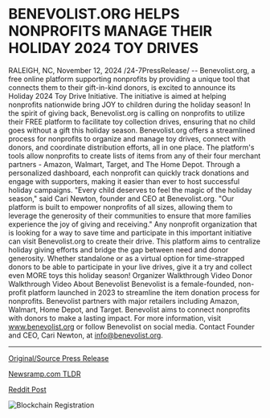 # BENEVOLIST.ORG HELPS NONPROFITS MANAGE THEIR HOLIDAY 2024 TOY DRIVES

RALEIGH, NC, November 12, 2024 /24-7PressRelease/ -- Benevolist.org, a free online platform supporting nonprofits by providing a unique tool that connects them to their gift-in-kind donors, is excited to announce its Holiday 2024 Toy Drive Initiative. The initiative is aimed at helping nonprofits nationwide bring JOY to children during the holiday season!   In the spirit of giving back, Benevolist.org is calling on nonprofits to utilize their FREE platform to facilitate toy collection drives, ensuring that no child goes without a gift this holiday season. Benevolist.org offers a streamlined process for nonprofits to organize and manage toy drives, connect with donors, and coordinate distribution efforts, all in one place. The platform's tools allow nonprofits to create lists of items from any of their four merchant partners - Amazon, Walmart, Target, and The Home Depot. Through a personalized dashboard, each nonprofit can quickly track donations and engage with supporters, making it easier than ever to host successful holiday campaigns.   "Every child deserves to feel the magic of the holiday season," said Cari Newton, founder and CEO at Benevolist.org. "Our platform is built to empower nonprofits of all sizes, allowing them to leverage the generosity of their communities to ensure that more families experience the joy of giving and receiving."   Any nonprofit organization that is looking for a way to save time and participate in this important initiative can visit Benevolist.org to create their drive. This platform aims to centralize holiday giving efforts and bridge the gap between need and donor generosity. Whether standalone or as a virtual option for time-strapped donors to be able to participate in your live drives, give it a try and collect even MORE toys this holiday season!  Organizer Walkthrough Video  Donor Walkthrough Video  About Benevolist  Benevolist is a female-founded, non-profit platform launched in 2023 to streamline the item donation process for nonprofits. Benevolist partners with major retailers including Amazon, Walmart, Home Depot, and Target. Benevolist aims to connect nonprofits with donors to make a lasting impact. For more information, visit www.benevolist.org or follow Benevolist on social media. Contact Founder and CEO, Cari Newton, at info@benevolist.org. 

---

[Original/Source Press Release](https://www.24-7pressrelease.com/press-release/516115/benevolistorg-helps-nonprofits-manage-their-holiday-2024-toy-drives)
                    

[Newsramp.com TLDR](https://newsramp.com/curated-news/benevolist-org-launches-holiday-2024-toy-drive-initiative-to-bring-joy-to-children-nationwide/ac8296950f554d11aa518985c16123e5) 

 



[Reddit Post](https://www.reddit.com/r/newsramp/comments/1gpg0xr/benevolistorg_launches_holiday_2024_toy_drive/) 



![Blockchain Registration](https://cdn.newsramp.app/24-7PressRelease/qrcode/2411/12/lilyTfH8.webp)